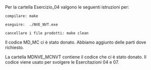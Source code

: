 Per la cartella Esercizio_04 valgono le seguenti istruzioni per:

	compilare: make

	eseguire:  ./NVE_NVT.exe

	cancellare i file prodotti: make clean
	
Il codice MD_MC ci è stato donato. Abbiamo aggiunto delle parti dove richiesto. 

La cartella MDNVE_MCNVT contiene il codice che ci è stato donato. 
Il codice viene usato per svolgere le Esercitazioni 04 e 07. 


